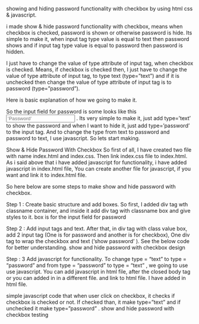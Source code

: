 showing and hiding password functionality with checkbox by using html css & javascript.

i made show & hide password functionality with checkbox, means when checkbox is checked, password is shown or otherwise password is hide. 
Its simple to make it, when input tag type value is equal to text then password shows and if input tag type value is equal to password then password is hidden.

I just have to change the value of type attribute of input tag, when checkbox is checked. Means, if checkbox is checked then, I just have to change the value of type attribute of input tag, to type text (type=”text”) and
if it is unchecked then change the value of type attribute of input tag is to password (type=”password”).

Here is basic explanation of how we going to make it.

So the input field for password is some looks like this <input type=’password’ name=’password’ placeholder=’Password’> .
Its very simple to make it, just add type=’text’ to show the password and when I want to hide it, just add type=’password’ to the input tag. And to change the type from text to password and password to text, I use javascript. So lets start making.

Show & Hide Password With Checkbox
So first of all, I have created two file with name index.html and index.css. Then link index.css file to index.html. As i said above that i have added javascript for functionality, i have added javascript in index.html file, You can create another file for javascript, if you want and link it to index.html file.

So here below are some steps to make show and hide password with checkbox.

Step 1 : Create basic structure and add boxes.
So first, I added div tag wth classname container, and inside it add div tag with classname box and give styles to it. box is for the input field for password

Step 2 : Add input tags and text.
After that, in div tag with class value box, add 2 input tag (One is for password and another is for checkbox), One div tag to wrap the checkbox and text (‘show password’ ).
See the below code for better understanding.
show and hide password with checkbox design

Step : 3 Add javascript for functionality.
To change type = “text” to type = “password” and from type = “password” to type = “text” , we going to use use javascript. You can add javascript in html file, after the closed body tag or you can added in in a different file. and link to html file. I have added in html file.

simple javascript code that when user click on checkbox, it checks if checkbox is checked or not. If checked than, it make type=”text” and if unchecked it make type=”password” .
show and hide password with checkbox testing

